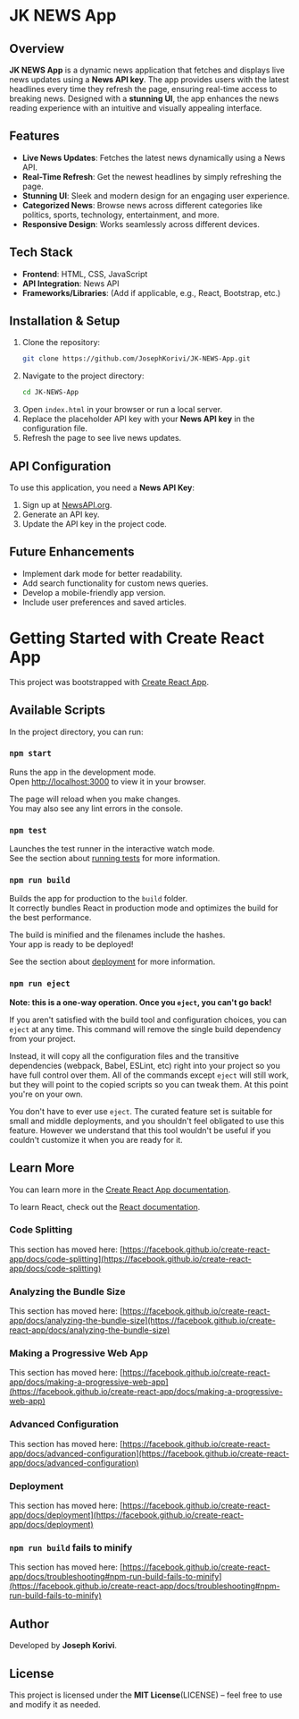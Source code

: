 # JK NEWS App

## Overview
**JK NEWS App** is a dynamic news application that fetches and displays live news updates using a **News API key**. The app provides users with the latest headlines every time they refresh the page, ensuring real-time access to breaking news. Designed with a **stunning UI**, the app enhances the news reading experience with an intuitive and visually appealing interface.

## Features
- **Live News Updates**: Fetches the latest news dynamically using a News API.
- **Real-Time Refresh**: Get the newest headlines by simply refreshing the page.
- **Stunning UI**: Sleek and modern design for an engaging user experience.
- **Categorized News**: Browse news across different categories like politics, sports, technology, entertainment, and more.
- **Responsive Design**: Works seamlessly across different devices.

## Tech Stack
- **Frontend**: HTML, CSS, JavaScript
- **API Integration**: News API
- **Frameworks/Libraries**: (Add if applicable, e.g., React, Bootstrap, etc.)


## Installation & Setup
1. Clone the repository:
   ```sh
   git clone https://github.com/JosephKorivi/JK-NEWS-App.git
   ```
2. Navigate to the project directory:
   ```sh
   cd JK-NEWS-App
   ```
3. Open `index.html` in your browser or run a local server.
4. Replace the placeholder API key with your **News API key** in the configuration file.
5. Refresh the page to see live news updates.

## API Configuration
To use this application, you need a **News API Key**:
1. Sign up at [NewsAPI.org](https://newsapi.org/).
2. Generate an API key.
3. Update the API key in the project code.

## Future Enhancements
- Implement dark mode for better readability.
- Add search functionality for custom news queries.
- Develop a mobile-friendly app version.
- Include user preferences and saved articles.


# Getting Started with Create React App

This project was bootstrapped with [Create React App](https://github.com/facebook/create-react-app).

## Available Scripts

In the project directory, you can run:

### `npm start`

Runs the app in the development mode.\
Open [http://localhost:3000](http://localhost:3000) to view it in your browser.

The page will reload when you make changes.\
You may also see any lint errors in the console.

### `npm test`

Launches the test runner in the interactive watch mode.\
See the section about [running tests](https://facebook.github.io/create-react-app/docs/running-tests) for more information.

### `npm run build`

Builds the app for production to the `build` folder.\
It correctly bundles React in production mode and optimizes the build for the best performance.

The build is minified and the filenames include the hashes.\
Your app is ready to be deployed!

See the section about [deployment](https://facebook.github.io/create-react-app/docs/deployment) for more information.

### `npm run eject`

**Note: this is a one-way operation. Once you `eject`, you can't go back!**

If you aren't satisfied with the build tool and configuration choices, you can `eject` at any time. This command will remove the single build dependency from your project.

Instead, it will copy all the configuration files and the transitive dependencies (webpack, Babel, ESLint, etc) right into your project so you have full control over them. All of the commands except `eject` will still work, but they will point to the copied scripts so you can tweak them. At this point you're on your own.

You don't have to ever use `eject`. The curated feature set is suitable for small and middle deployments, and you shouldn't feel obligated to use this feature. However we understand that this tool wouldn't be useful if you couldn't customize it when you are ready for it.

## Learn More

You can learn more in the [Create React App documentation](https://facebook.github.io/create-react-app/docs/getting-started).

To learn React, check out the [React documentation](https://reactjs.org/).

### Code Splitting

This section has moved here: [https://facebook.github.io/create-react-app/docs/code-splitting](https://facebook.github.io/create-react-app/docs/code-splitting)

### Analyzing the Bundle Size

This section has moved here: [https://facebook.github.io/create-react-app/docs/analyzing-the-bundle-size](https://facebook.github.io/create-react-app/docs/analyzing-the-bundle-size)

### Making a Progressive Web App

This section has moved here: [https://facebook.github.io/create-react-app/docs/making-a-progressive-web-app](https://facebook.github.io/create-react-app/docs/making-a-progressive-web-app)

### Advanced Configuration

This section has moved here: [https://facebook.github.io/create-react-app/docs/advanced-configuration](https://facebook.github.io/create-react-app/docs/advanced-configuration)

### Deployment

This section has moved here: [https://facebook.github.io/create-react-app/docs/deployment](https://facebook.github.io/create-react-app/docs/deployment)

### `npm run build` fails to minify

This section has moved here: [https://facebook.github.io/create-react-app/docs/troubleshooting#npm-run-build-fails-to-minify](https://facebook.github.io/create-react-app/docs/troubleshooting#npm-run-build-fails-to-minify)

## Author
Developed by **Joseph Korivi**.

## License
This project is licensed under the **MIT License**(LICENSE) – feel free to use and modify it as needed.

